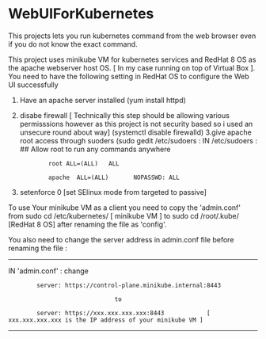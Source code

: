 # WebUIForKubernetes
This projects lets you run kubernetes command from the web browser even if you do not know the exact command.

This project uses minikube VM for kubernetes services and RedHat 8 OS as the apache webserver host OS. [ In my case running on top of Virtual Box ].
You need to have the following setting in RedHat OS to configure the Web UI successfully

1. Have an apache server installed (yum install httpd)
2. disabe firewall [ Technically this step should be allowing various permisssions however as this project is not security based so i used an unsecure round about way] (systemctl disable firewalld)
3.give apache root access through suoders (sudo gedit /etc/sudoers    :
  IN /etc/sudoers :
              ## Allow root to run any commands anywhere 
              
               root	ALL=(ALL) 	ALL

               apache  ALL=(ALL)       NOPASSWD: ALL
               
4. setenforce 0       [set SElinux mode from targeted to passive]



To use Your minikube VM as a client you need to copy the 'admin.conf' from sudo cd /etc/kubernetes/ [ minikube VM ] to sudo cd /root/.kube/ [RedHat 8 OS]
after renaming the file as 'config'.

You also need to change the server address in admin.conf file before renaming the file :

-----------------------------------------------------------------------------------------------------------------------------------

 IN 'admin.conf' :        change               
 
            server: https://control-plane.minikube.internal:8443   
            
                                  to          
                                  
            server: https://xxx.xxx.xxx.xxx:8443            [ xxx.xxx.xxx.xxx is the IP address of your minikube VM ]            
                                                                                                                                 
-----------------------------------------------------------------------------------------------------------------------------------
